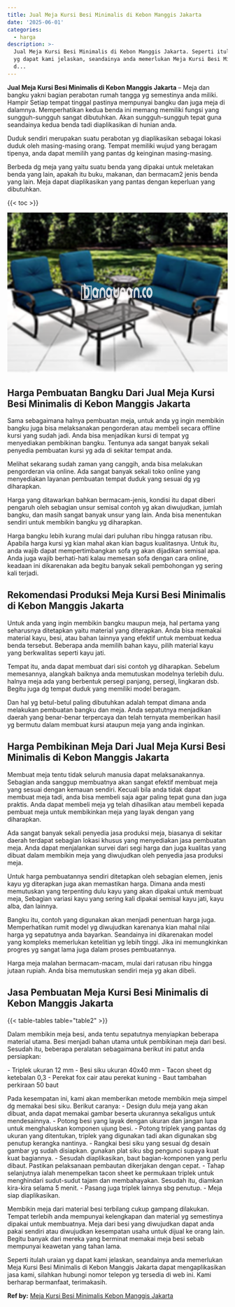 ```yaml
---
title: Jual Meja Kursi Besi Minimalis di Kebon Manggis Jakarta
date: '2025-06-01'
categories:
  - harga
description: >-
  Jual Meja Kursi Besi Minimalis di Kebon Manggis Jakarta. Seperti itulah uraian
  yg dapat kami jelaskan, seandainya anda memerlukan Meja Kursi Besi Minimalis
  d...
---
```


**Jual Meja Kursi Besi Minimalis di Kebon Manggis Jakarta** – Meja dan bangku yakni bagian perabotan rumah tangga yg semestinya anda miliki. Hampir Setiap tempat tinggal pastinya mempunyai bangku dan juga meja di dalamnya. Memperhatikan kedua benda ini memang memiliki fungsi yang sungguh-sungguh sangat dibutuhkan. Akan sungguh-sungguh tepat guna seandainya kedua benda tadi diaplikasikan di hunian anda.

Duduk sendiri merupakan suatu perabotan yg diaplikasikan sebagai lokasi duduk oleh masing-masing orang. Tempat memiliki wujud yang beragam tipenya, anda dapat memilih yang pantas dg keinginan masing-masing.

Berbeda dg meja yang yaitu suatu benda yang dipakai untuk meletakan benda yang lain, apakah itu buku, makanan, dan bermacam2 jenis benda yang lain. Meja dapat diaplikasikan yang pantas dengan keperluan yang dibutuhkan.

{{< toc >}}

![Jual Meja Kursi Besi Minimalis di Kebon Manggis Jakarta](/images/jual-meja-besi-murah04.png)

## Harga Pembuatan Bangku Dari Jual Meja Kursi Besi Minimalis di Kebon Manggis Jakarta

Sama sebagaimana halnya pembuatan meja, untuk anda yg ingin membikin bangku juga bisa melaksanakan pengorderan atau membeli secara offline kursi yang sudah jadi. Anda bisa menjadikan kursi di tempat yg menyediakan pembikinan bangku. Tentunya ada sangat banyak sekali penyedia pembuatan kursi yg ada di sekitar tempat anda.

Melihat sekarang sudah zaman yang canggih, anda bisa melakukan pengorderan via online. Ada sangat banyak sekali toko online yang menyediakan layanan pembuatan tempat duduk yang sesuai dg yg diharapkan.

Harga yang ditawarkan bahkan bermacam-jenis, kondisi itu dapat diberi pengaruh oleh sebagian unsur semisal contoh yg akan diwujudkan, jumlah bangku, dan masih sangat banyak unsur yang lain. Anda bisa menentukan sendiri untuk membikin bangku yg diharapkan.

Harga bangku lebih kurang mulai dari puluhan ribu hingga ratusan ribu. Apabila harga kursi yg kian mahal akan kian bagus kualitasnya. Untuk itu, anda wajib dapat mempertimbangkan sofa yg akan dijadikan semisal apa. Anda juga wajib berhati-hati kalau memesan sofa dengan cara online, keadaan ini dikarenakan ada begitu banyak sekali pembohongan yg sering kali terjadi.

## Rekomendasi Produksi Meja Kursi Besi Minimalis di Kebon Manggis Jakarta

Untuk anda yang ingin membikin bangku maupun meja, hal pertama yang seharusnya ditetapkan yaitu material yang diterapkan. Anda bisa memakai material kayu, besi, atau bahan lainnya yang efektif untuk membuat kedua benda tersebut. Beberapa anda memilih bahan kayu, pilih material kayu yang berkwalitas seperti kayu jati.

Tempat itu, anda dapat membuat dari sisi contoh yg diharapkan. Sebelum memesannya, alangkah baiknya anda memutuskan modelnya terlebih dulu. halnya meja ada yang berbentuk persegi panjang, persegi, lingkaran dsb. Begitu juga dg tempat duduk yang memiliki model beragam.

Dan hal yg betul-betul paling dibutuhkan adalah tempat dimana anda melakukan pembuatan bangku dan meja. Anda sepatutnya menjadikan daerah yang benar-benar terpercaya dan telah ternyata memberikan hasil yg bermutu dalam membuat kursi ataupun meja yang anda inginkan.

## Harga Pembikinan Meja Dari Jual Meja Kursi Besi Minimalis di Kebon Manggis Jakarta

Membuat meja tentu tidak seluruh manusia dapat melaksanakannya. Sebagian anda sanggup membuatnya akan sangat efektif membuat meja yang sesuai dengan kemauan sendiri. Kecuali bila anda tidak dapat membuat meja tadi, anda bisa membeli saja agar paling tepat guna dan juga praktis. Anda dapat membeli meja yg telah dihasilkan atau membeli kepada pembuat meja untuk membikinkan meja yang layak dengan yang diharapkan.

Ada sangat banyak sekali penyedia jasa produksi meja, biasanya di sekitar daerah terdapat sebagian lokasi khusus yang menyediakan jasa pembuatan meja. Anda dapat menjalankan survei dari segi harga dan juga kualitas yang dibuat dalam membikin meja yang diwujudkan oleh penyedia jasa produksi meja.

Untuk harga pembuatannya sendiri ditetapkan oleh sebagian elemen, jenis kayu yg diterapkan juga akan memastikan harga. Dimana anda mesti memutuskan yang terpenting dulu kayu yang akan dipakai untuk membuat meja, Sebagian variasi kayu yang sering kali dipakai semisal kayu jati, kayu alba, dan lainnya.

Bangku itu, contoh yang digunakan akan menjadi penentuan harga juga. Memperhatikan rumit model yg diwujudkan karenanya kian mahal nilai harga yg sepatutnya anda bayarkan. Seandainya ini dikarenakan model yang kompleks memerlukan ketelitian yg lebih tinggi. Jika ini memungkinkan progres yg sangat lama juga dalam proses pembuatannya.

Harga meja malahan bermacam-macam, mulai dari ratusan ribu hingga jutaan rupiah. Anda bisa memutuskan sendiri meja yg akan dibeli.

## Jasa Pembuatan Meja Kursi Besi Minimalis di Kebon Manggis Jakarta

{{< table-tables table="table2" >}}

Dalam membikin meja besi, anda tentu sepatutnya menyiapkan beberapa material utama. Besi menjadi bahan utama untuk pembikinan meja dari besi. Sesudah itu, beberapa peralatan sebagaimana berikut ini patut anda persiapkan:

\- Triplek ukuran 12 mm - Besi siku ukuran 40x40 mm - Tacon sheet dg ketebalan 0,3 - Perekat fox cair atau perekat kuning - Baut tambahan perkiraan 50 baut

Pada kesempatan ini, kami akan memberikan metode membikin meja simpel dg memakai besi siku. Berikut caranya: - Design dulu meja yang akan dibuat, anda dapat memakai gambar beserta ukurannya sekaligus untuk mendesainnya. - Potong besi yang layak dengan ukuran dan jangan lupa untuk menghaluskan komponen ujung besi. - Potong triplek yang pantas dg ukuran yang ditentukan, triplek yang digunakan tadi akan digunakan sbg penutup kerangka nantinya. - Rangkai besi siku yang sesuai dg desain gambar yg sudah disiapkan. gunakan plat siku sbg pengunci supaya kuat kuat bagiannya. - Sesudah diaplikasikan, baut bagian-komponen yang perlu dibaut. Pastikan pelaksanaan pembautan dikerjakan dengan cepat. - Tahap selanjutnya ialah menempelkan tacon sheet ke permukaan triplek untuk menghindari sudut-sudut tajam dan membahayakan. Sesudah itu, diamkan kira-kira selama 5 menit. - Pasang juga triplek lainnya sbg penutup. - Meja siap diaplikasikan.

Membikin meja dari material besi terbilang cukup gampang dilakukan. Tempat terlebih anda mempunyai kelengkapan dan material yg semestinya dipakai untuk membuatnya. Meja dari besi yang diwujudkan dapat anda pakai sendiri atau diwujudkan kesempatan usaha untuk dijual ke orang lain. Begitu banyak dari mereka yang berminat memakai meja besi sebab mempunyai keawetan yang tahan lama.

Seperti itulah uraian yg dapat kami jelaskan, seandainya anda memerlukan Meja Kursi Besi Minimalis di Kebon Manggis Jakarta dapat mengaplikasikan jasa kami, silahkan hubungi nomor telepon yg tersedia di web ini. Kami berharap bermanfaat, terimakasih.

**Ref by:** [Meja Kursi Besi Minimalis Kebon Manggis Jakarta](https://id.wikipedia.org/wiki/Meja)
